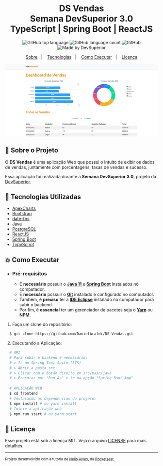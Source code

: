 <h1 align="center">
    <strong>DS Vendas</strong>
    <br>Semana DevSuperior 3.0<br/>
    TypeScript | Spring Boot | ReactJS
</h1>

<p align="center">
    <img alt="GitHub top language" src="https://img.shields.io/github/languages/top/DanielAraldi/DS-Vendas?style=flat-square">
    <img alt="GitHub language count" src="https://img.shields.io/github/languages/count/DanielAraldi/DS-Vendas?style=flat-square">
    <img alt="GitHub" src="https://img.shields.io/github/license/DanielAraldi/DS-Vendas?style=flat-square">
    <img alt="Made by DevSuperior" src="https://img.shields.io/badge/made%20by-DevSuperior-%237519C1?style=flat-square"><br/>
</p>

<p align="center">
    <a href="#bookmark-sobre-o-projeto">Sobre</a>&nbsp;&nbsp;&nbsp;|&nbsp;&nbsp;&nbsp;
    <a href="#rocket-tecnologias-utilizadas">Tecnologias</a>&nbsp;&nbsp;&nbsp;|&nbsp;&nbsp;&nbsp;
    <a href="#boom-como-executar">Como Executar</a>&nbsp;&nbsp;&nbsp;|&nbsp;&nbsp;&nbsp;
    <a href="#memo-licença">Licença</a>
</p>

<p align="center">
    <img alt="Design do Projeto" width="650px" src="./.github/design.JPG" />
<p>

## :bookmark: Sobre o Projeto

O **DS Vendas** é uma aplicação Web que possui o intuito de exibir os dados de vendas, juntamente com porcentagens, taxas de vendas e sucesso.

Essa aplicação foi realizada durante a **Semana DevSuperior 3.0**, projeto da [DevSuperior](https://devsuperior.com.br/).

## :rocket: Tecnologias Utilizadas

- [ApexCharts](https://apexcharts.com/)
- [Bootstrap](https://getbootstrap.com/)
- [date-fns](https://date-fns.org/)
- [Java](https://java.com/)
- [PostgreSQL](https://www.postgresql.org/)
- [ReactJS](https://reactjs.org/)
- [Spring Boot](https://spring.io/)
- [TypeScript](https://www.typescriptlang.org/)

## :boom: Como Executar

- ### **Pré-requisitos**

  - É **necessário** possuir o **[Java 11](https://java.com/)** e **[Spring Boot](https://spring.io/)** instalados no computador.
  - É **necessário** possuir o **[Git](https://git-scm.com/)** instalado e configurado no computador.
  - Também, é **preciso** ter a **[IDE Eclipse](https://spring.io/tools)** instalado no computador para subir o backend.
  - Por fim, é **essencial** ter um gerenciador de pacotes seja o **[Yarn](https://yarnpkg.com/)** ou **[NPM](https://www.npmjs.com/)**.

1. Faça um clone do repositório:

```sh
  $ git clone https://github.com/DanielAraldi/DS-Vendas.git
```

2. Executando a Aplicação:

```sh
  # API
  # Para subir o backend é necessário:
  # > Ir no Spring Tool Suite (STS)
  # > Abrir a pasta src
  # > Clicar com o botão direito em src/main/java
  # > Procurar por "Run As" e ir na opção "Spring Boot App"

  # APLICAÇÃO WEB
  $ cd frontend
  # Instalando as dependências do projeto.
  $ npm install # ou yarn install
  # Inicie a aplicação web
  $ npm run start # ou yarn start
```

## :memo: Licença

Esse projeto está sob a licença MIT. Veja o arquivo [LICENSE](LICENSE) para mais detalhes.

---

<sup>Projeto desenvolvido com a tutoria de [Nélio Alves](https://github.com/acenelio), da [Rocketseat](https://devsuperior.com.br/).</sup>
